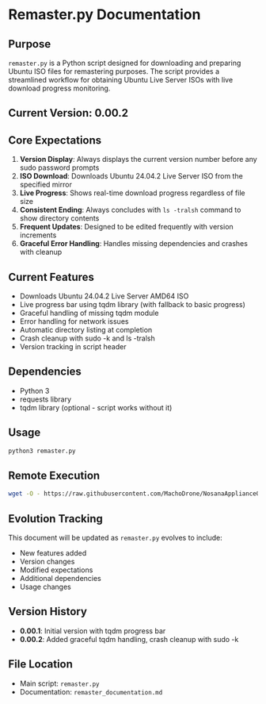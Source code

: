 # Remaster.py Documentation

## Purpose
`remaster.py` is a Python script designed for downloading and preparing Ubuntu ISO files for remastering purposes. The script provides a streamlined workflow for obtaining Ubuntu Live Server ISOs with live download progress monitoring.

## Current Version: 0.00.2

## Core Expectations
1. **Version Display**: Always displays the current version number before any sudo password prompts
2. **ISO Download**: Downloads Ubuntu 24.04.2 Live Server ISO from the specified mirror
3. **Live Progress**: Shows real-time download progress regardless of file size
4. **Consistent Ending**: Always concludes with `ls -tralsh` command to show directory contents
5. **Frequent Updates**: Designed to be edited frequently with version increments
6. **Graceful Error Handling**: Handles missing dependencies and crashes with cleanup

## Current Features
- Downloads Ubuntu 24.04.2 Live Server AMD64 ISO
- Live progress bar using tqdm library (with fallback to basic progress)
- Graceful handling of missing tqdm module
- Error handling for network issues
- Automatic directory listing at completion
- Crash cleanup with sudo -k and ls -tralsh
- Version tracking in script header

## Dependencies
- Python 3
- requests library
- tqdm library (optional - script works without it)

## Usage
```bash
python3 remaster.py
```

## Remote Execution
```bash
wget -O - https://raw.githubusercontent.com/MachoDrone/NosanaApplianceOS/cursor/create-remaster-py-with-version-control-5dde/remaster.py | python3
```

## Evolution Tracking
This document will be updated as `remaster.py` evolves to include:
- New features added
- Version changes
- Modified expectations
- Additional dependencies
- Usage changes

## Version History
- **0.00.1**: Initial version with tqdm progress bar
- **0.00.2**: Added graceful tqdm handling, crash cleanup with sudo -k

## File Location
- Main script: `remaster.py`
- Documentation: `remaster_documentation.md`